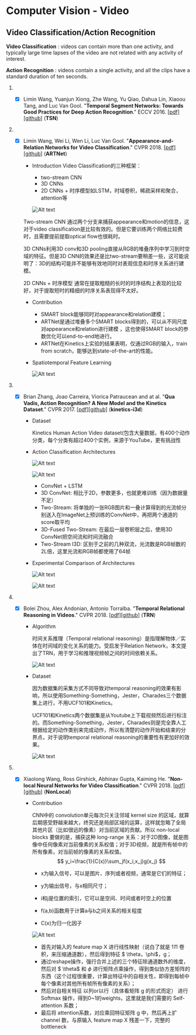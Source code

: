# Computer Vision - Video

## Video Classification/Action Recognition

**Video Classification** : videos can contain more than one activity, and typically large time lapses of the video are not related with any activity of interest.

**Action Recognition** : videos contain a single activity, and all the clips have a standard duration of ten seconds.

1. - [x] Limin Wang, Yuanjun Xiong, Zhe Wang, Yu Qiao, Dahua Lin, Xiaoou Tang, and Luc Van Gool. "**Temporal Segment Networks: Towards Good Practices for Deep Action Recognition**." ECCV 2016. [[pdf]](https://arxiv.org/abs/1608.00859)[[github]](https://github.com/yjxiong/temporal-segment-networks) (**TSN**)


1. - [x] Limin Wang, Wei Li, Wen Li, Luc Van Gool. "**Appearance-and-Relation Networks for Video Classification**." CVPR 2018. [[pdf]](https://arxiv.org/abs/1711.09125)[[github]](https://github.com/wanglimin/ARTNet) (**ARTNet**)

     + Introduction
     Video Classification的三种框架：
        * two-stream CNN 
        * 3D CNNs 
        * 2D CNNs + 时序模型如LSTM，时域卷积，稀疏采样和聚合，attention等
       
        ![Alt text](assets/ARN.png)

     Two-stream CNN 通过两个分支来捕获appearance和motion的信息，这对于video classification是比较有效的。但是它要训练两个网络比较费时，且需要提前提取optical flow也很耗时。

     3D CNNs利用3D conv和3D pooling直接从RGB的堆叠序列中学习到时空域的特征。但是3D CNN的效果还是比two-stream要稍差一些，这可能说明了：3D的结构可能并不能够有效地同时对表观信息和时序关系进行建模。

     2D CNNs + 时序模型 通常在提取粗糙的长时的时序结构上表现的比较好，对于提取短时的精细的时序关系表现得不太好。

     + Contribution
        * SMART block能够同时对appearance和relation建模；
        * ARTNet是通过堆叠多个SMART blocks得到的，可以从不同尺度对appearance和relation进行建模 ，这也使得SMART block的参数优化可以end-to-end地进行。
        * ARTNet在Kinetics上实验的结果表明，仅通过RGB的输入，train from scratch，能够达到state-of-the-art的性能。

     + Spatiotemporal Feature Learning

        ![Alt text](assets/ARN_blocks.png)


1. - [x] Brian Zhang, Joao Carreira, Viorica Patraucean and at al. "**Qua Vadis, Action Recognition? A New Model and the Kinetics Dataset**." CVPR 2017. [[pdf]](https://arxiv.org/abs/1705.077509)[[github]](https://github.com/deepmind/kinetics-i3d/) (**kinetics-i3d**)

     + Dataset

        Kinetics Human Action Video dataset(包含大量数据，有400个动作分类，每个分类有超过400个实例，来源于YouTube，更有挑战性

     + Action Classification Architectures      

        ![Alt text](assets/I3D.png)

        ![Alt text](assets/I3D_models.png)

        * ConvNet + LSTM
        * 3D ConvNet: 相比于2D，参数更多，也就更难训练（因为数据量不足）
        * Two-Stream: 将单独的一张RGB图片和一叠计算得到的光流帧分别送入在ImageNet上预训练的ConvNet中，再把两个通道的score取平均
        * 3D-Fused Two-Stream: 在最后一层卷积层之后，使用3D ConvNet把空间流和时间流融合
        * Two-Stream I3D: 区别于之前的几种双流，光流数是RGB帧数的2L倍，这里光流和RGB帧都使用了64帧

     + Experimental Comparison of Architectures

        ![Alt text](assets/I3D_result1.png)

        ![Alt text](assets/I3D_result2.png)

1. - [x] Bolei Zhou, Alex Andonian, Antonio Torralba. "**Temporal Relational Reasoning in Videos**." CVPR 2018. [[pdf]](https://arxiv.org/abs/1711.08496v1)[[github]](https://github.com/metalbubble/TRN-pytorch) (**TRN**)

     + Algorithm

        时间关系推理（Temporal relational reasoning）是指理解物体／实体在时间域的变化关系的能力。受启发于Relation Network，本文提出了TRN，用于学习和推理视频帧之间的时间依赖关系。

        ![Alt text](assets/TRN.png)

     + Dataset

       因为数据集的采集方式不同导致对temporal reasoning的效果有影响，所以使用Something-Something，Jester，Charades三个数据集上进行，不用UCF101和Kinetics。

       UCF101和Kinetics两个数据集是从Youtube上下载视频然后进行标注的。而Something-Something，Jester，Charades则是完全靠人工根据给定的动作类别来完成动作，所以有清楚的动作开始和结束的分界点，对于说明temporal relational reasoning的重要性有更加好的效果。

       ![Alt text](assets/TRN_dataset.png)

1. - [x] Xiaolong Wang, Ross Girshick, Abhinav Gupta, Kaiming He. "**Non-local Neural Networks for Video Classification**." CVPR 2018. [[pdf]](https://arxiv.org/abs/1711.07971v1)[[github]](https://github.com/facebookresearch/video-nonlocal-net) (**NonLocal**)

      + Contribution

        CNN中的 convolution单元每次只关注邻域 kernel size 的区域，就算后期感受野越来越大，终究还是局部区域的运算，这样就忽略了全局其他片区（比如很远的像素）对当前区域的贡献。所以 non-local blocks 要做的是，捕获这种 long-range 关系：对于2D图像，就是图像中任何像素对当前像素的关系权值；对于3D视频，就是所有帧中的所有像素，对当前帧的像素的关系权值。
        $$
        y_i=\frac{1}{C(x)}\sum_jf(x_i,x_j)g(x_j)
        $$

        * x为输入信号，可以是图片、序列或者视频，通常是它们的特征；

        * y为输出信号，与x相同尺寸；

        * i和j是位置的索引，它可以是空间、时间或者时空上的位置

        * f(a,b)函数用于计算a与b之间关系的相关程度

        * C(x)为归一化因子

        ![Alt text](assets/NonLocal.png)

        * 首先对输入的 feature map X 进行线性映射（说白了就是 1*1*1 卷积，来压缩通道数），然后得到特征 $ \theta$，$\phi$，g；
        * 通过reshape操作，强行合并上述的三个特征除通道数外的维度，然后对 $ \theta$ 和 $\phi$  进行矩阵点乘操作，得到类似协方差矩阵的东西（这个过程很重要，计算出特征中的自相关性，即得到每帧中每个像素对其他所有帧所有像素的关系）；
        * 然后对自相关特征 以列or以行（具体看矩阵 g 的形式而定） 进行 Softmax 操作，得到0~1的weights，这里就是我们需要的 Self-attention 系数；
        * 最后将 attention系数，对应乘回特征矩阵 g 中，然后再上扩 channel 数，与原输入 feature map X 残差一下，完整的 bottleneck




